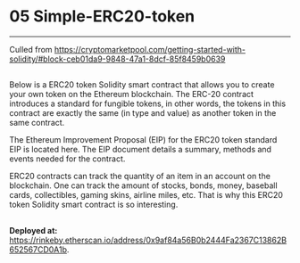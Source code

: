 # 05 Simple-ERC20-token

---

Culled from https://cryptomarketpool.com/getting-started-with-solidity/#block-ceb01da9-9848-47a1-8dcf-85f8459b0639

##

Below is a ERC20 token Solidity smart contract that allows you to create your own token on the Ethereum blockchain. The ERC-20 contract introduces a standard for fungible tokens, in other words, the tokens in this contract are exactly the same (in type and value) as another token in the same contract.

The Ethereum Improvement Proposal (EIP) for the ERC20 token standard EIP is located here. The EIP document details a summary, methods and events needed for the contract.

ERC20 contracts can track the quantity of an item in an account on the blockchain. One can track the amount of stocks, bonds, money, baseball cards, collectibles, gaming skins, airline miles, etc. That is why this ERC20 token Solidity smart contract is so interesting.

##

**Deployed at:** https://rinkeby.etherscan.io/address/0x9af84a56B0b2444Fa2367C13862B652567CD0A1b.
